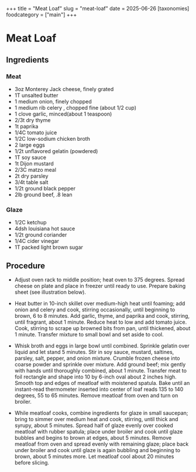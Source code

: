 ﻿+++
title = "Meat Loaf"
slug = "meat-loaf"
date = 2025-06-26
[taxonomies]
  foodcategory = ["main"]
+++

# Meat Loaf

## Ingredients
### Meat
* 3oz Monterey Jack cheese, finely grated
* 1T unsalted butter
* 1 medium onion, finely chopped
* 1 medium rib celery , chopped fine (about 1/2 cup)
* 1 clove garlic, minced(about 1 teaspoon)
* 2/3t dry thyme
* 1t paprika
* 1/4C tomato juice
* 1/2C low-sodium chicken broth
* 2 large eggs
* 1/2t unflavored gelatin (powdered)
* 1T soy sauce
* 1t Dijon mustard
* 2/3C matzo meal
* 2t dry parsley
* 3/4t table salt
* 1/2t ground black pepper
* 2lb ground beef, .8 lean

### Glaze
* 1/2C ketchup
* 4dsh louisiana hot sauce
* 1/2t ground coriander
* 1/4C cider vinegar
* 1T packed light brown sugar

## Procedure
* Adjust oven rack to middle position; heat oven to 375 degrees. Spread cheese on plate and place in freezer until ready to use. Prepare baking sheet (see illustration below).

* Heat butter in 10-inch skillet over medium-high heat until foaming; add onion and celery and cook, stirring occasionally, until beginning to brown, 6 to 8 minutes. Add garlic, thyme, and paprika and cook, stirring, until fragrant, about 1 minute. Reduce heat to low and add tomato juice. Cook, stirring to scrape up browned bits from pan, until thickened, about 1 minute. Transfer mixture to small bowl and set aside to cool.

* Whisk broth and eggs in large bowl until combined. Sprinkle gelatin over liquid and let stand 5 minutes. Stir in soy sauce, mustard, saltines, parsley, salt, pepper, and onion mixture. Crumble frozen cheese into coarse powder and sprinkle over mixture. Add ground beef; mix gently with hands until thoroughly combined, about 1 minute. Transfer meat to foil rectangle and shape into 10 by 6-inch oval about 2 inches high. Smooth top and edges of meatloaf with moistened spatula. Bake until an instant-read thermometer inserted into center of loaf reads 135 to 140 degrees, 55 to 65 minutes. Remove meatloaf from oven and turn on broiler.

* While meatloaf cooks, combine ingredients for glaze in small saucepan; bring to simmer over medium heat and cook, stirring, until thick and syrupy, about 5 minutes. Spread half of glaze evenly over cooked meatloaf with rubber spatula; place under broiler and cook until glaze bubbles and begins to brown at edges, about 5 minutes. Remove meatloaf from oven and spread evenly with remaining glaze; place back under broiler and cook until glaze is again bubbling and beginning to brown, about 5 minutes more. Let meatloaf cool about 20 minutes before slicing.